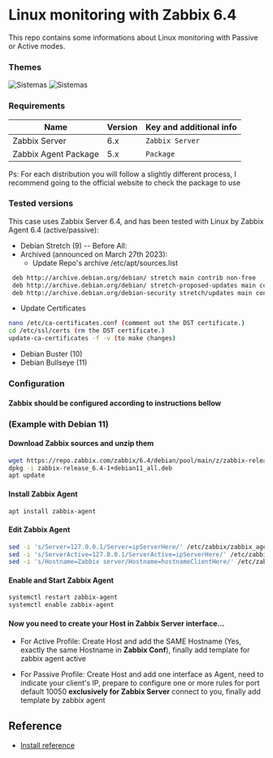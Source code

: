 
# Linux monitoring with Zabbix 6.4

This repo contains some informations about Linux monitoring with Passive or Active modes.

### Themes 

![Sistemas](https://img.shields.io/badge/Linux-Passive-blue)
![Sistemas](https://img.shields.io/badge/Linux-Active-green)


### Requirements
| Name                 | Version |Key and additional info|
|----------------------|---------|-----------------------|
| Zabbix Server        | 6.x     |```Zabbix Server```
| Zabbix Agent Package | 5.x     |```Package```

Ps: For each distribution you will follow a slightly different process, I recommend going to the official website to check the package to use


### Tested versions
This case uses Zabbix Server 6.4, and has been tested with Linux by Zabbix Agent 6.4 (active/passive):

- Debian Stretch (9) -- Before All:
 - Archived (announced on March 27th 2023):
   * Update Repo's archive /etc/apt/sources.list
 ```bash 
  deb http://archive.debian.org/debian/ stretch main contrib non-free
  deb http://archive.debian.org/debian/ stretch-proposed-updates main contrib non-free
  deb http://archive.debian.org/debian-security stretch/updates main contrib non-free
 ```
 * Update Certificates
  ```bash 
 nano /etc/ca-certificates.conf (comment out the DST certificate.)
 cd /etc/ssl/certs (rm the DST certificate.)
 update-ca-certificates -f -v (to make changes)
  ```
- Debian Buster (10)
- Debian Bullseye (11)

### Configuration
 #### Zabbix should be configured according to instructions bellow

### (Example with Debian 11)
#### Download Zabbix sources and unzip them 
```bash
wget https://repo.zabbix.com/zabbix/6.4/debian/pool/main/z/zabbix-release/zabbix-release_6.4-1+debian11_all.deb
dpkg -i zabbix-release_6.4-1+debian11_all.deb
apt update
```

#### Install Zabbix Agent
```bash 
apt install zabbix-agent
```

#### Edit Zabbix Agent
```bash 
sed -i 's/Server=127.0.0.1/Server=ipServerHere/' /etc/zabbix/zabbix_agentd.conf
sed -i 's/ServerActive=127.0.0.1/ServerActive=ipServerHere/' /etc/zabbix/zabbix_agentd.conf
sed -i 's/Hostname=Zabbix server/Hostname=hostnameClientHere/' /etc/zabbix/zabbix_agentd.conf
```


#### Enable and Start Zabbix Agent
```bash 
systemctl restart zabbix-agent
systemctl enable zabbix-agent
```
#### Now you need to create your Host in Zabbix Server interface...

- For Active Profile: Create Host and add the SAME Hostname (Yes, exactly the same Hostname in **Zabbix Conf**), finally add template for zabbix agent active

- For Passive Profile: Create Host and add one interface as Agent, need to indicate your client's IP, prepare to configure one or more rules for port default 10050 **exclusively for Zabbix Server** connect to you, finally add template by zabbix agent

## Reference

 - [Install reference](https://www.zabbix.com/download?zabbix=6.4&os_distribution=debian&os_version=11&components=agent&db=&ws=)

